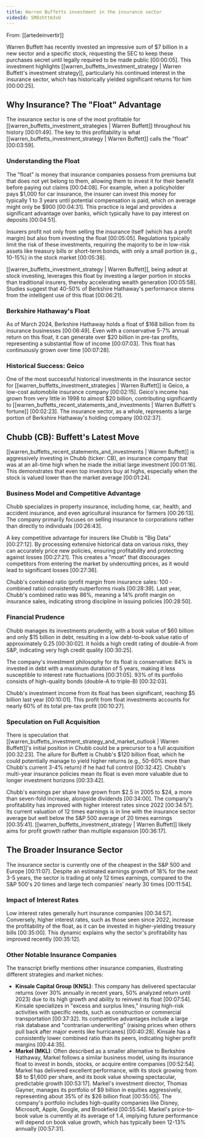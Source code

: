 ```yaml
---
title: Warren Buffetts investment in the insurance sector
videoId: SM8zhttm3xU
---
```


From: [[artedeinvertir]] <br/> 

Warren Buffett has recently invested an impressive sum of $7 billion in a new sector and a specific stock, requesting the SEC to keep these purchases secret until legally required to be made public <a class="yt-timestamp" data-t="00:00:05">[00:00:05]</a>. This investment highlights [[warren_buffetts_investment_strategy | Warren Buffett's investment strategy]], particularly his continued interest in the insurance sector, which has historically yielded significant returns for him <a class="yt-timestamp" data-t="00:00:25">[00:00:25]</a>.

## Why Insurance? The "Float" Advantage

The insurance sector is one of the most profitable for [[warren_buffetts_investment_strategies | Warren Buffett]] throughout his history <a class="yt-timestamp" data-t="00:01:49">[00:01:49]</a>. The key to this profitability is what [[warren_buffetts_investment_strategy | Warren Buffett]] calls the "float" <a class="yt-timestamp" data-t="00:03:59">[00:03:59]</a>.

### Understanding the Float
The "float" is money that insurance companies possess from premiums but that does not yet belong to them, allowing them to invest it for their benefit before paying out claims <a class="yt-timestamp" data-t="00:04:08">[00:04:08]</a>. For example, when a policyholder pays $1,000 for car insurance, the insurer can invest this money for typically 1 to 3 years until potential compensation is paid, which on average might only be $900 <a class="yt-timestamp" data-t="00:04:31">[00:04:31]</a>. This practice is legal and provides a significant advantage over banks, which typically have to pay interest on deposits <a class="yt-timestamp" data-t="00:04:51">[00:04:51]</a>.

Insurers profit not only from selling the insurance itself (which has a profit margin) but also from investing the float <a class="yt-timestamp" data-t="00:05:05">[00:05:05]</a>. Regulations typically limit the risk of these investments, requiring the majority to be in low-risk assets like treasury bills or short-term bonds, with only a small portion (e.g., 10-15%) in the stock market <a class="yt-timestamp" data-t="00:05:38">[00:05:38]</a>.

[[warren_buffetts_investment_strategy | Warren Buffett]], being adept at stock investing, leverages this float by investing a larger portion in stocks than traditional insurers, thereby accelerating wealth generation <a class="yt-timestamp" data-t="00:05:58">[00:05:58]</a>. Studies suggest that 40-50% of Berkshire Hathaway's performance stems from the intelligent use of this float <a class="yt-timestamp" data-t="00:06:21">[00:06:21]</a>.

### Berkshire Hathaway's Float
As of March 2024, Berkshire Hathaway holds a float of $168 billion from its insurance businesses <a class="yt-timestamp" data-t="00:06:49">[00:06:49]</a>. Even with a conservative 5-7% annual return on this float, it can generate over $20 billion in pre-tax profits, representing a substantial flow of income <a class="yt-timestamp" data-t="00:07:03">[00:07:03]</a>. This float has continuously grown over time <a class="yt-timestamp" data-t="00:07:28">[00:07:28]</a>.

### Historical Success: Geico
One of the most successful historical investments in the insurance sector for [[warren_buffetts_investment_strategies | Warren Buffett]] is Geico, a low-cost automobile insurance company <a class="yt-timestamp" data-t="00:02:15">[00:02:15]</a>. Geico's income has grown from very little in 1998 to almost $20 billion, contributing significantly to [[warren_buffetts_recent_statements_and_investments | Warren Buffett's fortune]] <a class="yt-timestamp" data-t="00:02:23">[00:02:23]</a>. The insurance sector, as a whole, represents a large portion of Berkshire Hathaway's holding company <a class="yt-timestamp" data-t="00:02:37">[00:02:37]</a>.

## Chubb (CB): Buffett's Latest Move

[[warren_buffetts_recent_statements_and_investments | Warren Buffett]] is aggressively investing in Chubb (ticker: CB), an insurance company that was at an all-time high when he made the initial large investment <a class="yt-timestamp" data-t="00:01:16">[00:01:16]</a>. This demonstrates that even top investors buy at highs, especially when the stock is valued lower than the market average <a class="yt-timestamp" data-t="00:01:24">[00:01:24]</a>.

### Business Model and Competitive Advantage
Chubb specializes in property insurance, including home, car, health, and accident insurance, and even agricultural insurance for farmers <a class="yt-timestamp" data-t="00:26:13">[00:26:13]</a>. The company primarily focuses on selling insurance to corporations rather than directly to individuals <a class="yt-timestamp" data-t="00:26:43">[00:26:43]</a>.

A key competitive advantage for insurers like Chubb is "Big Data" <a class="yt-timestamp" data-t="00:27:12">[00:27:12]</a>. By processing extensive historical data on various risks, they can accurately price new policies, ensuring profitability and protecting against losses <a class="yt-timestamp" data-t="00:27:21">[00:27:21]</a>. This creates a "moat" that discourages competitors from entering the market by undercutting prices, as it would lead to significant losses <a class="yt-timestamp" data-t="00:27:36">[00:27:36]</a>.

Chubb's combined ratio (profit margin from insurance sales: 100 - combined ratio) consistently outperforms rivals <a class="yt-timestamp" data-t="00:28:39">[00:28:39]</a>. Last year, Chubb's combined ratio was 86%, meaning a 14% profit margin on insurance sales, indicating strong discipline in issuing policies <a class="yt-timestamp" data-t="00:28:50">[00:28:50]</a>.

### Financial Prudence
Chubb manages its investments prudently, with a book value of $60 billion and only $15 billion in debt, resulting in a low debt-to-book value ratio of approximately 0.25 <a class="yt-timestamp" data-t="00:30:02">[00:30:02]</a>. It holds a high credit rating of double-A from S&P, indicating very high credit quality <a class="yt-timestamp" data-t="00:30:25">[00:30:25]</a>.

The company's investment philosophy for its float is conservative: 84% is invested in debt with a maximum duration of 5 years, making it less susceptible to interest rate fluctuations <a class="yt-timestamp" data-t="00:31:05">[00:31:05]</a>. 93% of its portfolio consists of high-quality bonds (double-A to triple-B) <a class="yt-timestamp" data-t="00:32:03">[00:32:03]</a>.

Chubb's investment income from its float has been significant, reaching $5 billion last year <a class="yt-timestamp" data-t="00:10:01">[00:10:01]</a>. This profit from float investments accounts for nearly 60% of its total pre-tax profit <a class="yt-timestamp" data-t="00:10:27">[00:10:27]</a>.

### Speculation on Full Acquisition
There is speculation that [[warren_buffetts_investment_strategy_and_market_outlook | Warren Buffett]]'s initial position in Chubb could be a precursor to a full acquisition <a class="yt-timestamp" data-t="00:32:23">[00:32:23]</a>. The allure for Buffett is Chubb's $120 billion float, which he could potentially manage to yield higher returns (e.g., 50-60% more than Chubb's current 3-4% return) if he had full control <a class="yt-timestamp" data-t="00:32:42">[00:32:42]</a>. Chubb's multi-year insurance policies mean its float is even more valuable due to longer investment horizons <a class="yt-timestamp" data-t="00:33:42">[00:33:42]</a>.

Chubb's earnings per share have grown from $2.5 in 2005 to $24, a more than seven-fold increase, alongside dividends <a class="yt-timestamp" data-t="00:34:00">[00:34:00]</a>. The company's profitability has improved with higher interest rates since 2022 <a class="yt-timestamp" data-t="00:34:57">[00:34:57]</a>. Its current valuation of 12 times earnings is in line with the insurance sector average but well below the S&P 500 average of 20 times earnings <a class="yt-timestamp" data-t="00:35:41">[00:35:41]</a>. [[warren_buffetts_investment_strategy | Warren Buffett]] likely aims for profit growth rather than multiple expansion <a class="yt-timestamp" data-t="00:36:17">[00:36:17]</a>.

## The Broader Insurance Sector

The insurance sector is currently one of the cheapest in the S&P 500 and Europe <a class="yt-timestamp" data-t="00:11:07">[00:11:07]</a>. Despite an estimated earnings growth of 18% for the next 3-5 years, the sector is trading at only 12 times earnings, compared to the S&P 500's 20 times and large tech companies' nearly 30 times <a class="yt-timestamp" data-t="00:11:54">[00:11:54]</a>.

### Impact of Interest Rates
Low interest rates generally hurt insurance companies <a class="yt-timestamp" data-t="00:34:57">[00:34:57]</a>. Conversely, higher interest rates, such as those seen since 2022, increase the profitability of the float, as it can be invested in higher-yielding treasury bills <a class="yt-timestamp" data-t="00:35:00">[00:35:00]</a>. This dynamic explains why the sector's profitability has improved recently <a class="yt-timestamp" data-t="00:35:12">[00:35:12]</a>.

### Other Notable Insurance Companies
The transcript briefly mentions other insurance companies, illustrating different strategies and market niches:

*   **Kinsale Capital Group (KNSL)**: This company has delivered spectacular returns (over 30% annually in recent years, 50% analyzed return until 2023) due to its high growth and ability to reinvest its float <a class="yt-timestamp" data-t="00:07:54">[00:07:54]</a>. Kinsale specializes in "excess and surplus lines," insuring high-risk activities with specific needs, such as construction or commercial transportation <a class="yt-timestamp" data-t="00:37:32">[00:37:32]</a>. Its competitive advantages include a large risk database and "contrarian underwriting" (raising prices when others pull back after major events like hurricanes) <a class="yt-timestamp" data-t="00:40:28">[00:40:28]</a>. Kinsale has a consistently lower combined ratio than its peers, indicating higher profit margins <a class="yt-timestamp" data-t="00:44:35">[00:44:35]</a>.
*   **Markel (MKL)**: Often described as a smaller alternative to Berkshire Hathaway, Markel follows a similar business model, using its insurance float to invest in bonds, stocks, or acquire entire companies <a class="yt-timestamp" data-t="00:52:54">[00:52:54]</a>. Markel has delivered excellent performance, with its stock growing from $8 to $1,600 per share, and its book value showing spectacular, predictable growth <a class="yt-timestamp" data-t="00:53:17">[00:53:17]</a>. Markel's investment director, Thomas Gayner, manages its portfolio of $9 billion in equities aggressively, representing about 35% of its $26 billion float <a class="yt-timestamp" data-t="00:55:05">[00:55:05]</a>. The company's portfolio includes high-quality companies like Disney, Microsoft, Apple, Google, and Brookfield <a class="yt-timestamp" data-t="00:55:54">[00:55:54]</a>. Markel's price-to-book value is currently at its average of 1.4, implying future performance will depend on book value growth, which has typically been 12-13% annually <a class="yt-timestamp" data-t="00:57:31">[00:57:31]</a>.